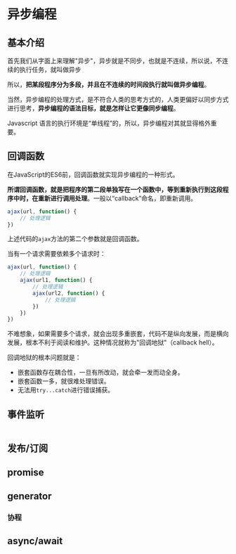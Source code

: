 # 异步编程

## 基本介绍
首先我们从字面上来理解"异步"，异步就是不同步，也就是不连续，所以说，不连续的执行任务，就叫做异步

所以，**把某段程序分为多段，并且在不连续的时间段执行就叫做异步编程**。

当然，异步编程的处理方式，是不符合人类的思考方式的，人类更偏好以同步方式进行思考，**异步编程的语法目标，就是怎样让它更像同步编程**。

Javascript 语言的执行环境是“单线程”的，所以，异步编程对其就显得格外重要。

## 回调函数
在JavaScript的ES6前，回调函数就实现异步编程的一种形式。

**所谓回调函数，就是把程序的第二段单独写在一个函数中，等到重新执行到这段程序中时，在重新进行调用处理**。一般以“callback”命名，即重新调用。
```js
ajax(url, function() {
    // 处理逻辑
})
```
上述代码的`ajax`方法的第二个参数就是回调函数。

当有一个请求需要依赖多个请求时：
```js
ajax(url, function() {
    // 处理逻辑
    ajax(url1, function() {
        // 处理逻辑
        ajax(url2, function() {
            // 处理逻辑
        })
    })
})
```
不难想象，如果需要多个请求，就会出现多重嵌套，代码不是纵向发展，而是横向发展，根本不利于阅读和维护。这种情况就称为"回调地狱"（callback hell）。

回调地狱的根本问题就是：
- 嵌套函数存在耦合性，一旦有所改动，就会牵一发而动全身。
- 嵌套函数一多，就很难处理错误。
- 无法用`try...catch`进行错误捕获。

## 事件监听
```js

```

## 发布/订阅

## promise

## generator 

### 协程

## async/await